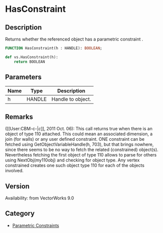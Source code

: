 # HasConstraint

## Description
Returns whether the referenced object has a parametric constraint .

```pascal
FUNCTION HasConstraint(h : HANDLE): BOOLEAN;
```

```python
def vs.HasConstraint(h):
    return BOOLEAN
```

## Parameters
|Name|Type|Description|
|---|---|---|
|h|HANDLE|Handle to object.|

## Remarks
([[User:CBM-c-|_c_]], 2011 Oct. 06): This call returns true when there is an object of type 110 attached. This could mean an associated dimension, a join (for walls) or any user defined constraint. ONE constraint can be fetched using GetObjectVariableHandle(h, 703), but that brings nowhere, since there seems to be no way to fetch the related (constrained) object(s). Nevertheless fetching the first object of type 110 allows to parse for others using NextObj(my110obj) and checking for object type.
Any vertex constrained creates one such object type 110 for each of the objects involved.

## Version
Availability: from VectorWorks 9.0

## Category
* [Parametric Constraints](../Categories/Parametric%20Constraints.md)
